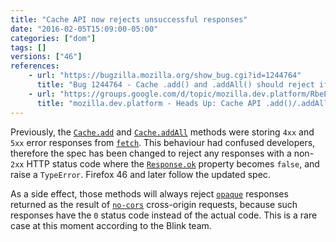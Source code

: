 ```yaml
---
title: "Cache API now rejects unsuccessful responses"
date: "2016-02-05T15:09:00-05:00"
categories: ["dom"]
tags: []
versions: ["46"]
references:
    - url: "https://bugzilla.mozilla.org/show_bug.cgi?id=1244764"
      title: "Bug 1244764 - Cache .add() and .addAll() should reject if any response is not ok()"
    - url: "https://groups.google.com/d/topic/mozilla.dev.platform/RbeEXAQ-yNQ/discussion"
      title: "mozilla.dev.platform - Heads Up: Cache API .add()/.addAll() non-backward compatible change"
---
```

Previously, the [`Cache.add`](https://developer.mozilla.org/en-US/docs/Web/API/Cache/add) and [`Cache.addAll`](https://developer.mozilla.org/en-US/docs/Web/API/Cache/addAll) methods were storing `4xx` and `5xx` error responses from [`fetch`](https://developer.mozilla.org/en-US/docs/Web/API/Globalfetch/fetch). This behaviour had confused developers, therefore the spec has been changed to reject any responses with a non-`2xx` HTTP status code where the [`Response.ok`](https://developer.mozilla.org/en-US/docs/Web/API/Response/ok) property becomes `false`, and raise a `TypeError`. Firefox 46 and later follow the updated spec.

As a side effect, those methods will always reject [`opaque`](https://developer.mozilla.org/en-US/docs/Web/API/Response/type) responses returned as the result of [`no-cors`](https://developer.mozilla.org/en-US/docs/Web/API/Request/mode) cross-origin requests, because such responses have the `0` status code instead of the actual code. This is a rare case at this moment according to the Blink team.
